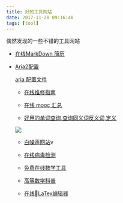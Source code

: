 ```yaml
---
title: 好的工具网站
date: 2017-11-28 09:16:40
tags: [tool]
---
```

偶然发现的一些不错的工具网站<!--more-->
- [在线MarkDown 简历](http://cv.ftqq.com/)
- [Aria2配置](https://medium.com/@Justin___Smith/aria2%E9%85%8D%E7%BD%AE%E6%95%99%E7%A8%8B-mac%E5%92%8Cwindows-b31d0f64bd4e)

    [aria 配置文件](http://zjsnowman.com/local/conf_aria.txt)


   - [在线维修指南](https://zh.ifixit.com/)

   - [在线 mooc 汇总](https://mooc.guokr.com/career/)

   - [好用的单词查询,查询同义词反义词,定义](http://www.dictionary.com/)


   ![](https://blog-image-1257302654.cos.ap-guangzhou.myqcloud.com/2018-08-24-044128.jpg)


   - [白噪声网站](https://www.noisli.com/)v

   - [在线病毒检测](https://www.virustotal.com/#/home/upload)

   - [免费在线数学工具](https://www.geogebra.org/)

   - [高等数学科普](https://www.matongxue.com/) 

   - [在线LaTex编辑器](http://www.codecogs.com/latex/eqneditor.php)
